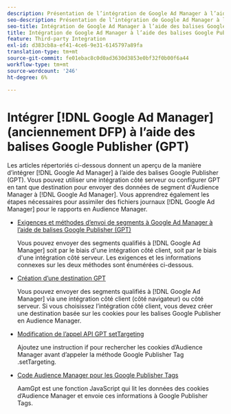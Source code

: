 ```yaml
---
description: Présentation de l’intégration de Google Ad Manager à l’aide des balises Google Publisher (GPT).
seo-description: Présentation de l’intégration de Google Ad Manager à l’aide des balises Google Publisher (GPT) dans Adobe Audience Manager (AAM).
seo-title: Intégration de Google Ad Manager à l’aide des balises Google Publisher (GPT) dans Adobe Audience Manager (AAM)
title: Intégration de Google Ad Manager à l’aide des balises Google Publisher (GPT)
feature: Third-party Integration
exl-id: d383cb8a-ef41-4ce6-9e31-6145797a89fa
translation-type: tm+mt
source-git-commit: fe01ebac8c0d0ad3630d3853e0bf32f0b00f6a44
workflow-type: tm+mt
source-wordcount: '246'
ht-degree: 6%

---
```


# Intégrer [!DNL Google Ad Manager] (anciennement DFP) à l’aide des balises Google Publisher (GPT)

Les articles répertoriés ci-dessous donnent un aperçu de la manière d’intégrer [!DNL Google Ad Manager] à l’aide des balises Google Publisher (GPT). Vous pouvez utiliser une intégration côté serveur ou configurer GPT en tant que destination pour envoyer des données de segment d&#39;Audience Manager à [!DNL Google Ad Manager]. Vous apprendrez également les étapes nécessaires pour assimiler des fichiers journaux [!DNL Google Ad Manager] pour le rapports en Audience Manager.

* [Exigences et méthodes d’envoi de segments à Google Ad Manager à l’aide de balises Google Publisher (GPT)](/help/using/integration/gpt-aam-destination/gpt-aam-requirements.md)

   Vous pouvez envoyer des segments qualifiés à [!DNL Google Ad Manager] soit par le biais d&#39;une intégration côté client, soit par le biais d&#39;une intégration côté serveur. Les exigences et les informations connexes sur les deux méthodes sont énumérées ci-dessous.

* [Création d’une destination GPT](/help/using/integration/gpt-aam-destination/gpt-aam-create-destination.md)

   Vous pouvez envoyer des segments qualifiés à [!DNL Google Ad Manager] via une intégration côté client (côté navigateur) ou côté serveur. Si vous choisissez l’intégration côté client, vous devez créer une destination basée sur les cookies pour les balises Google Publisher en Audience Manager.

* [Modification de l’appel API GPT setTargeting](/help/using/integration/gpt-aam-destination/gpt-aam-modify-api.md)

   Ajoutez une instruction if pour rechercher les cookies d’Audience Manager avant d’appeler la méthode Google Publisher Tag .setTargeting.

* [Code Audience Manager pour les Google Publisher Tags](/help/using/integration/gpt-aam-destination/gpt-aam-aamgpt-code.md)

   AamGpt est une fonction JavaScript qui lit les données des cookies d’Audience Manager et envoie ces informations à Google Publisher Tags.
